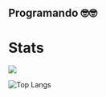 


## Programando 🤓🤓
# Stats

<picture>
  <source
    srcset="https://github-readme-stats.vercel.app/api?username=dantolin45&show_icons=true&theme=Gradient"
    media="(prefers-color-scheme: dark)"
  />
  <source
    srcset="https://github-readme-stats.vercel.app/api?username=dantolin45&show_icons=true"
    media="(prefers-color-scheme: light), (prefers-color-scheme: no-preference)"
  />
  <img src="https://github-readme-stats.vercel.app/api?username=dantolin45&show_icons=true" />
</picture>

![Top Langs](https://github-readme-stats.vercel.app/api/top-langs/?username=dantolin45&layout=compact)

